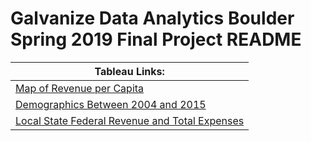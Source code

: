 # Galvanize Data Analytics Boulder Spring 2019 Final Project README

| Tableau Links: |
| --- |
| [Map of Revenue per Capita](https://public.tableau.com/profile/david2973#!/vizhome/education_project_spring_2019/FED_REV_PER_CAPI) |
| [Demographics Between 2004 and 2015](https://public.tableau.com/profile/david2973#!/vizhome/DemographicsbyYear/DemographicsbyYear?publish=yes) |
| [Local State Federal Revenue and Total Expenses](https://public.tableau.com/profile/david2973#!/vizhome/RevenueVsExpenditures/RevenueVsExpenditures?publish=yes) |

